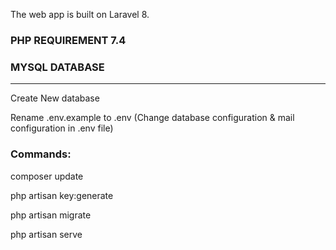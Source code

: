 
The web app is built on Laravel 8.



### PHP REQUIREMENT 7.4

### MYSQL DATABASE
--------------------------------
Create New database 

Rename .env.example to .env
(Change database configuration & mail configuration in .env file)


### Commands:

composer update

php artisan key:generate

php artisan migrate 

php artisan serve
